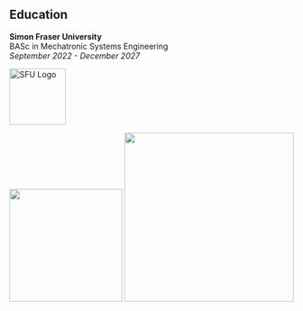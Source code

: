 ## Education

  <div>
    <strong>Simon Fraser University</strong><br>
    BASc in Mechatronic Systems Engineering<br>
    <em>September 2022 - December 2027</em>
  </div>
<p float="right" style="display: flex; align-items: flex-start;">
  <img src="https://www.sfu.ca/favicon.ico" alt="SFU Logo" width="100" height="100" style="margin-right: 15px;">
</p>


<img src="https://openclipart.org/image/2400px/svg_to_png/28580/kablam-Number-Animals-1.png" width="200"/> <img src="https://openclipart.org/download/71101/two.svg" width="300"/>
